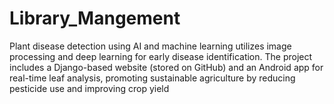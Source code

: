 # Library_Mangement
Plant disease detection using AI and machine learning utilizes  image processing and deep learning for early disease  identification. The project includes a Django-based website  (stored on GitHub) and an Android app for real-time leaf  analysis, promoting sustainable agriculture by reducing  pesticide use and improving crop yield

